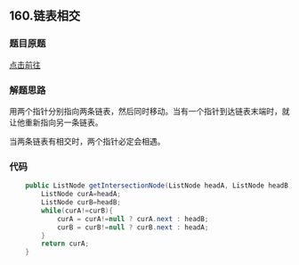 ## 160.链表相交

### 题目原题

[点击前往](https://leetcode.cn/problems/intersection-of-two-linked-lists-lcci/)

### 解题思路
用两个指针分别指向两条链表，然后同时移动。当有一个指针到达链表末端时，就让他重新指向另一条链表。

当两条链表有相交时，两个指针必定会相遇。

### 代码
```java
    public ListNode getIntersectionNode(ListNode headA, ListNode headB) {
        ListNode curA=headA;
        ListNode curB=headB;
        while(curA!=curB){
            curA = curA!=null ? curA.next : headB;
            curB = curB!=null ? curB.next : headA;
        }
        return curA;
    }
```    